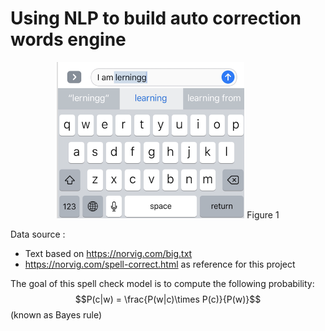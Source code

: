 # Using NLP to build auto correction words engine
<div style="width:image width px; font-size:100%; text-align:center;"><img src='auto-correct.png' alt="alternate text" width="width" height="height" style="width:300px;height:250px;" /> Figure 1 </div>

Data source :
- Text based on https://norvig.com/big.txt
- https://norvig.com/spell-correct.html as reference for this project

The goal of this spell check model is to compute the following probability: $$P(c|w) = \frac{P(w|c)\times P(c)}{P(w)}$$ (known as Bayes rule)